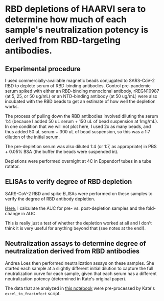# RBD depletions of HAARVI sera to determine how much of each sample's neutralization potency is derived from RBD-targeting antibodies.


## Experimental procedure
I used commercially-available magnetic beads conjugated to SARS-CoV-2 RBD to deplete serum of RBD-binding antibodies. 
Control pre-pandemic serum spiked with either an RBD-binding monoclonal antibody, rREGN10987 (at 5, 25, or 50 ug/mL) or an NTD-binding antibody (at 50 ug/mL) were also incubated with the RBD beads to get an estimate of how well the depletion works. 

The process of pulling down the RBD antibodies involved diluting the serum 1:4 (because I added 50 uL serum + 150 uL of bead suspension at 1mg/mL). 
In one condition that we will not plot here, I used 2x as many beads, and thus added 50 uL serum + 300 uL of bead suspension, so this was a 1:7 dilution of the initial serum.

The pre-depletion serum was also diluted 1:4 (or 1:7, as appropriate) in PBS + 0.05% BSA (the buffer the beads were suspended in). 

Depletions were performed overnight at 4C in Eppendorf tubes in a tube rotator. 

## ELISAs to verify degree of RBD depletion
SARS-CoV-2 RBD and spike ELISAs were performed on these samples to verify the degree of RBD antibody depletion.

[Here](./elisa_auc.ipynb), I calculate the AUC for pre- vs. post-depletion samples and the fold-change in AUC. 

This is really just a test of whether the depletion worked at all and I don't think it is very useful for anything beyond that (see notes at the end!).

## Neutralization assays to determine degree of neutralization derived from RBD antibodies
Andrea Loes then performed neutralization assays on these samples. 
She started each sample at a slightly different initial dilution to capture the full neutralization curve for each sample, given that each serum has a different neutralization potency (determined in Kate's original paper).

The data that are analyzed in [this notebook](./rbd_depletion_neuts.ipynb) were pre-processed by Kate's `excel_to_fracinfect` script. 